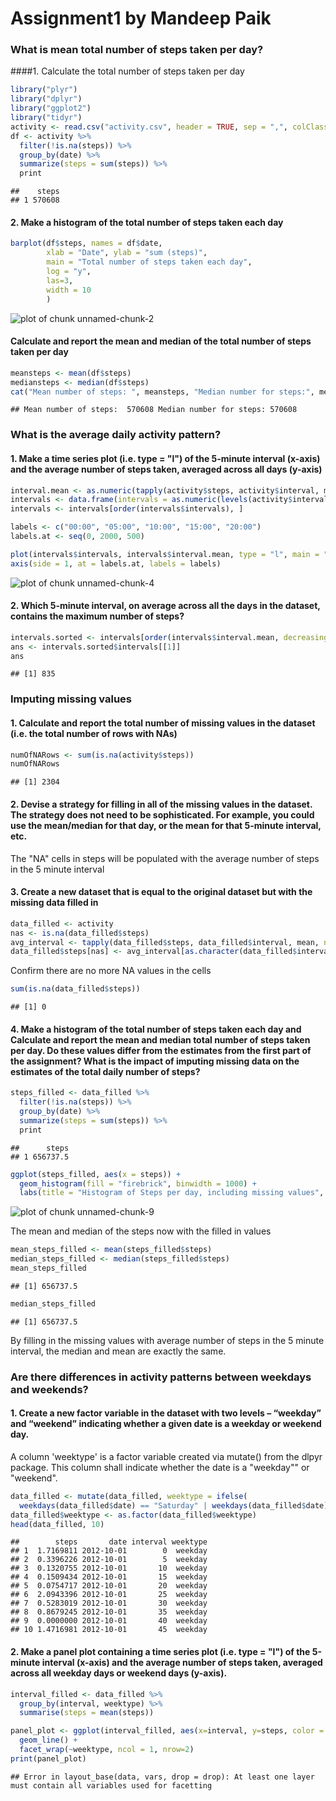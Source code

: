Assignment1 by Mandeep Paik
============================

### What is mean total number of steps taken per day?

####1. Calculate the total number of steps taken per day


```r
library("plyr")
library("dplyr")
library("ggplot2")
library("tidyr")
activity <- read.csv("activity.csv", header = TRUE, sep = ",", colClasses = c("integer", "Date", "factor"))
df <- activity %>%
  filter(!is.na(steps)) %>%
  group_by(date) %>%
  summarize(steps = sum(steps)) %>%
  print
```

```
##    steps
## 1 570608
```



#### 2. Make a histogram of the total number of steps taken each day


```r
barplot(df$steps, names = df$date,
        xlab = "Date", ylab = "sum (steps)",
        main = "Total number of steps taken each day",
        log = "y",
        las=3,
        width = 10
        )
```

![plot of chunk unnamed-chunk-2](figure/unnamed-chunk-2-1.png) 


#### Calculate and report the mean and median of the total number of steps taken per day


```r
meansteps <- mean(df$steps)
mediansteps <- median(df$steps)
cat("Mean number of steps: ", meansteps, "Median number for steps:", mediansteps)
```

```
## Mean number of steps:  570608 Median number for steps: 570608
```



### What is the average daily activity pattern?

#### 1. Make a time series plot (i.e. type = "l") of the 5-minute interval (x-axis) and the average number of steps taken, averaged across all days (y-axis)


```r
interval.mean <- as.numeric(tapply(activity$steps, activity$interval, mean, na.rm = TRUE))
intervals <- data.frame(intervals = as.numeric(levels(activity$interval)), interval.mean)
intervals <- intervals[order(intervals$intervals), ]

labels <- c("00:00", "05:00", "10:00", "15:00", "20:00")
labels.at <- seq(0, 2000, 500)

plot(intervals$intervals, intervals$interval.mean, type = "l", main = "Average steps 5-minute interval", ylab = "Average steps", xlab = "Time of day", xaxt = "n")
axis(side = 1, at = labels.at, labels = labels)
```

![plot of chunk unnamed-chunk-4](figure/unnamed-chunk-4-1.png) 

#### 2. Which 5-minute interval, on average across all the days in the dataset, contains the maximum number of steps?


```r
intervals.sorted <- intervals[order(intervals$interval.mean, decreasing = TRUE), ]
ans <- intervals.sorted$intervals[[1]]
ans
```

```
## [1] 835
```



### Imputing missing values
#### 1. Calculate and report the total number of missing values in the dataset (i.e. the total number of rows with NAs)

```r
numOfNARows <- sum(is.na(activity$steps))
numOfNARows
```

```
## [1] 2304
```

#### 2. Devise a strategy for filling in all of the missing values in the dataset. The strategy does not need to be sophisticated. For example, you could use the mean/median for that day, or the mean for that 5-minute interval, etc.

The "NA" cells in steps will be populated with the average number of steps in the 5 minute interval

#### 3. Create a new dataset that is equal to the original dataset but with the missing data filled in

```r
data_filled <- activity
nas <- is.na(data_filled$steps)
avg_interval <- tapply(data_filled$steps, data_filled$interval, mean, na.rm=TRUE, simplify=TRUE)
data_filled$steps[nas] <- avg_interval[as.character(data_filled$interval[nas])]
```
Confirm there are no more NA values in the cells

```r
sum(is.na(data_filled$steps))
```

```
## [1] 0
```



#### 4. Make a histogram of the total number of steps taken each day and Calculate and report the mean and median total number of steps taken per day. Do these values differ from the estimates from the first part of the assignment? What is the impact of imputing missing data on the estimates of the total daily number of steps?


```r
steps_filled <- data_filled %>%
  filter(!is.na(steps)) %>%
  group_by(date) %>%
  summarize(steps = sum(steps)) %>%
  print
```

```
##      steps
## 1 656737.5
```

```r
ggplot(steps_filled, aes(x = steps)) +
  geom_histogram(fill = "firebrick", binwidth = 1000) +
  labs(title = "Histogram of Steps per day, including missing values", x = "Steps per day", y = "Frequency")
```

![plot of chunk unnamed-chunk-9](figure/unnamed-chunk-9-1.png) 

The mean and median of the steps now with the filled in values


```r
mean_steps_filled <- mean(steps_filled$steps)
median_steps_filled <- median(steps_filled$steps)
mean_steps_filled
```

```
## [1] 656737.5
```

```r
median_steps_filled
```

```
## [1] 656737.5
```

By filling in the missing values with average number of steps in the 5 minute interval, the median and mean are exactly the same.


### Are there differences in activity patterns between weekdays and weekends?

#### 1. Create a new factor variable in the dataset with two levels – “weekday” and “weekend” indicating whether a given date is a weekday or weekend day.

A column 'weektype' is a factor variable created via mutate() from the dlpyr package. This column shall indicate whether the date is a "weekday"" or "weekend".


```r
data_filled <- mutate(data_filled, weektype = ifelse(
  weekdays(data_filled$date) == "Saturday" | weekdays(data_filled$date) == "Sunday", "weekend", "weekday"))
data_filled$weektype <- as.factor(data_filled$weektype)
head(data_filled, 10)
```

```
##        steps       date interval weektype
## 1  1.7169811 2012-10-01        0  weekday
## 2  0.3396226 2012-10-01        5  weekday
## 3  0.1320755 2012-10-01       10  weekday
## 4  0.1509434 2012-10-01       15  weekday
## 5  0.0754717 2012-10-01       20  weekday
## 6  2.0943396 2012-10-01       25  weekday
## 7  0.5283019 2012-10-01       30  weekday
## 8  0.8679245 2012-10-01       35  weekday
## 9  0.0000000 2012-10-01       40  weekday
## 10 1.4716981 2012-10-01       45  weekday
```

#### 2. Make a panel plot containing a time series plot (i.e. type = "l") of the 5-minute interval (x-axis) and the average number of steps taken, averaged across all weekday days or weekend days (y-axis).


```r
interval_filled <- data_filled %>%
  group_by(interval, weektype) %>%
  summarise(steps = mean(steps))

panel_plot <- ggplot(interval_filled, aes(x=interval, y=steps, color = weektype, group = 1)) + 
  geom_line() +
  facet_wrap(~weektype, ncol = 1, nrow=2)
print(panel_plot)
```

```
## Error in layout_base(data, vars, drop = drop): At least one layer must contain all variables used for facetting
```
